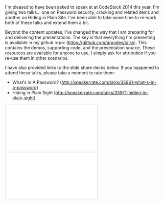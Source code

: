 I'm pleased to have been asked to speak at at CodeStock 2014 this year. I'm giving two talks... one on Password 
security, cracking and related items and another on Hiding in Plain Site. I've been able to take some time to 
re-work both of these talks and extend them a bit.

Beyond the content updates, I've changed the way that I am preparing for and delivering the presentations. The key is 
that everything I'm presenting is available in my github repo: (https://github.com/argodev/talks). This contains the 
demos, supporting code, and the presentation source. These resources are available for anyone to use, I simply ask for 
attribution if you re-use them in other scenarios.

I have also provided links to the slide share decks below. If you happened to attend these talks, please take a 
moment to rate them:

* What's In A Password? (http://speakerrate.com/talks/33961-what-s-in-a-password)
* Hiding in Plain Sight (http://speakerrate.com/talks/33971-hiding-in-plain-sight)

<div class="embed-container">
  <iframe src="//www.slideshare.net/slideshow/embed_code/36849154" frameborder="0" marginwidth="0" marginheight="0" 
    scrolling="no" style="border:1px solid #CCC; border-width:1px; margin-bottom:5px; max-width: 100%;" allowfullscreen> 
  </iframe>
</div>

<div class="embed-container">
  <iframe src="//www.slideshare.net/slideshow/embed_code/36849404" frameborder="0" marginwidth="0" marginheight="0" 
    scrolling="no" style="border:1px solid #CCC; border-width:1px; margin-bottom:5px; max-width: 100%;" allowfullscreen> 
  </iframe>
</div>

